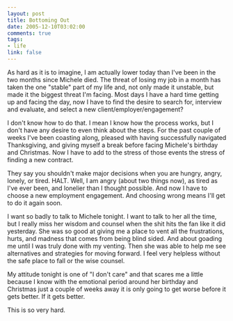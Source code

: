 ```yaml
--- 
layout: post
title: Bottoming Out
date: 2005-12-10T03:02:00
comments: true
tags:
- life
link: false
---
```

As hard as it is to imagine, I am actually lower today than I've been in the two months since Michele died. The threat of losing my job in a month has taken the one "stable" part of my life and, not only made it unstable, but made it the biggest threat I'm facing. Most days I have a hard time getting up and facing the day, now I have to find the desire to search for, interview and evaluate, and select a new client/employer/engagement?

I don't know how to do that. I mean I know how the process works, but I don't have any desire to even think about the steps. For the past couple of weeks I've been coasting along, pleased with having successfully navigated Thanksgiving, and giving myself a break before facing Michele's birthday and Christmas. Now I have to add to the stress of those events the stress of finding a new contract.

They say you shouldn't make major decisions when you are hungry, angry, lonely, or tired. HALT. Well, I am angry (about two things now), as tired as I've ever been, and lonelier than I thought possible. And now I have to choose a new employment engagement. And choosing wrong means I'll get to do it again soon.

I want so badly to talk to Michele tonight. I want to talk to her all the time, but I really miss her wisdom and counsel when the shit hits the fan like it did yesterday. She was so good at giving me a place to vent all the frustrations, hurts, and madness that comes from being blind sided. And about goading me until I was truly done with my venting. Then she was able to help me see alternatives and strategies for moving forward. I feel very helpless without the safe place to fall or the wise counsel.

My attitude tonight is one of "I don't care" and that scares me a little because I know with the emotional period around her birthday and Christmas just a couple of weeks away it is only going to get worse before it gets better. If it gets better.

This is so very hard.
